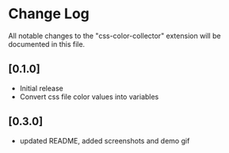 # Change Log

All notable changes to the "css-color-collector" extension will be documented in this file.


## [0.1.0]

- Initial release
- Convert css file color values into variables

## [0.3.0]
- updated README, added screenshots and demo gif